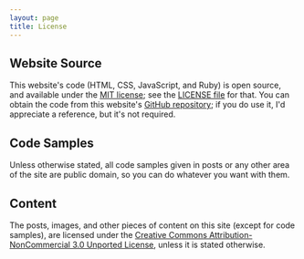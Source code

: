 ```yaml
---
layout: page
title: License
---
```


## Website Source

This website's code (HTML, CSS, JavaScript, and Ruby) is open source, and available under the [MIT license](http://www.opensource.org/licenses/mit-license.php); see the [LICENSE file](https://github.com/BlackBulletIV/blackbulletiv.github.com/blob/master/LICENSE.txt) for that. You can obtain the code from this website's [GitHub repository](https://github.com/BlackBulletIV/blackbulletiv.github.com); if you do use it, I'd appreciate a reference, but it's not required.

## Code Samples

Unless otherwise stated, all code samples given in posts or any other area of the site are public domain, so you can do whatever you want with them.

## Content

The posts, images, and other pieces of content on this site (except for code samples), are licensed under the [Creative Commons Attribution-NonCommercial 3.0 Unported License](http://creativecommons.org/licenses/by-nc/3.0/), unless it is stated otherwise.
